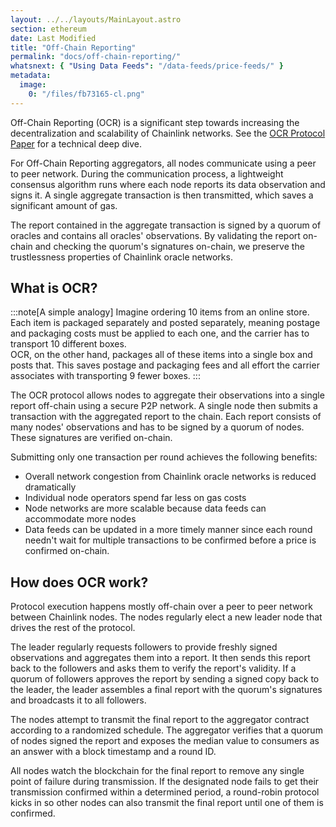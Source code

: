 ```yaml
---
layout: ../../layouts/MainLayout.astro
section: ethereum
date: Last Modified
title: "Off-Chain Reporting"
permalink: "docs/off-chain-reporting/"
whatsnext: { "Using Data Feeds": "/data-feeds/price-feeds/" }
metadata:
  image:
    0: "/files/fb73165-cl.png"
---
```


Off-Chain Reporting (OCR) is a significant step towards increasing the decentralization and scalability of Chainlink networks. See the [OCR Protocol Paper](https://research.chain.link/ocr.pdf) for a technical deep dive.

For Off-Chain Reporting aggregators, all nodes communicate using a peer to peer network. During the communication process, a lightweight consensus algorithm runs where each node reports its data observation and signs it. A single aggregate transaction is then transmitted, which saves a significant amount of gas.

The report contained in the aggregate transaction is signed by a quorum of oracles and contains all oracles' observations. By validating the report on-chain and checking the quorum's signatures on-chain, we preserve the trustlessness properties of Chainlink oracle networks.

## What is OCR?

:::note[A simple analogy]
Imagine ordering 10 items from an online store. Each item is packaged separately and posted separately, meaning postage and packaging costs must be applied to each one, and the carrier has to transport 10 different boxes.<br/>
OCR, on the other hand, packages all of these items into a single box and posts that. This saves postage and packaging fees and all effort the carrier associates with transporting 9 fewer boxes.
:::

The OCR protocol allows nodes to aggregate their observations into a single report off-chain using a secure P2P network. A single node then submits a transaction with the aggregated report to the chain. Each report consists of many nodes' observations and has to be signed by a quorum of nodes. These signatures are verified on-chain.

Submitting only one transaction per round achieves the following benefits:

- Overall network congestion from Chainlink oracle networks is reduced dramatically
- Individual node operators spend far less on gas costs
- Node networks are more scalable because data feeds can accommodate more nodes
- Data feeds can be updated in a more timely manner since each round needn't wait for multiple transactions to be confirmed before a price is confirmed on-chain.

## How does OCR work?

Protocol execution happens mostly off-chain over a peer to peer network between Chainlink nodes. The nodes regularly elect a new leader node that drives the rest of the protocol.

The leader regularly requests followers to provide freshly signed observations and aggregates them into a report. It then sends this report back to the followers and asks them to verify the report's validity. If a quorum of followers approves the report by sending a signed copy back to the leader, the leader assembles a final report with the quorum's signatures and broadcasts it to all followers.

The nodes attempt to transmit the final report to the aggregator contract according to a randomized schedule. The aggregator verifies that a quorum of nodes signed the report and exposes the median value to consumers as an answer with a block timestamp and a round ID.

All nodes watch the blockchain for the final report to remove any single point of failure during transmission. If the designated node fails to get their transmission confirmed within a determined period, a round-robin protocol kicks in so other nodes can also transmit the final report until one of them is confirmed.
